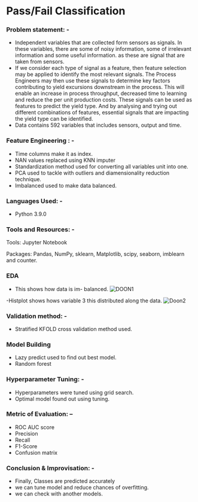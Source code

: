 # Pass/Fail Classification

### Problem statement: -
-	Independent variables that are collected form sensors as signals. In these variables, there are some of noisy information, some of irrelevant information and some useful information. as these are signal that are taken from sensors. 
-	If we consider each type of signal as a feature, then feature selection may be applied to identify the most relevant signals. The Process Engineers may then use these signals to determine key factors contributing to yield excursions downstream in the process. This will enable an increase in process throughput, decreased time to learning and reduce the per unit production costs. These signals can be used as features to predict the yield type. And by analysing and trying out different combinations of features, essential signals that are impacting the yield type can be identified.
-	Data contains 592 variables that includes sensors, output and time.


### Feature Engineering : -
- Time columns make it as index.
- NAN values replaced using KNN imputer
- Standardization method used for converting all variables unit into one.
- PCA used to tackle with outliers and diamensionality reduction technique.
- Imbalanced used to make data balanced.

### Languages Used: -
- Python 3.9.0

### Tools and Resources: - 
Tools: Jupyter Notebook

Packages: Pandas, NumPy, sklearn, Matplotlib, scipy, seaborn, imblearn and counter.


### EDA
- This shows how data is im- balanced.
![DOON1](https://user-images.githubusercontent.com/82714026/146671806-ec2ea40a-8c23-4987-b7bb-9b78ec949ae9.png)

-Histplot shows hows variable 3 this distributed along the data.
![Doon2](https://user-images.githubusercontent.com/82714026/146671808-fb9383d6-89e7-4693-96f0-78b20afce867.png)

### Validation method: -
- Stratified KFOLD cross validation method used.

### Model Building
- Lazy predict used to find out best model.
- Random forest

### Hyperparameter Tuning: -
- Hyperparameters were tuned using grid search.
- Optimal model found out using tuning.

### Metric of Evaluation: –
- ROC AUC score
- Precision
- Recall
- F1-Score
- Confusion matrix

### Conclusion & Improvisation: -
- Finally, Classes are predicted accurately
- we can tune model and reduce chances of overfitting.
- we can check with  another models.

